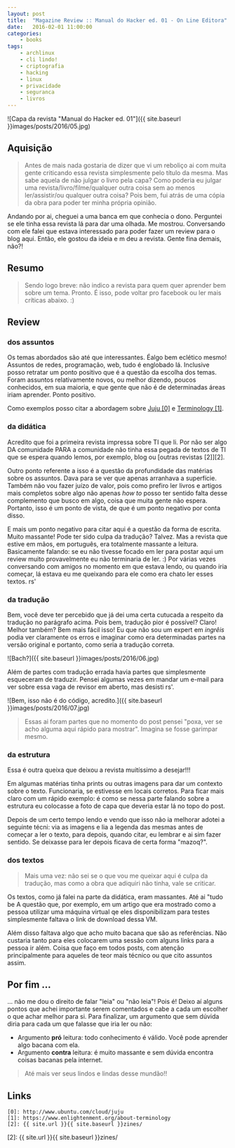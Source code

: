 ```yaml
---
layout: post
title:  "Magazine Review :: Manual do Hacker ed. 01 - On Line Editora"
date:   2016-02-01 11:00:00
categories:
    - books
tags:
    - archlinux
    - cli lindo!
    - criptografia
    - hacking
    - linux
    - privacidade
    - seguranca
    - livros
---
```


![Capa da revista "Manual do Hacker ed. 01"]({{ site.baseurl }}images/posts/2016/05.jpg)

## Aquisição

> Antes de mais nada gostaria de dizer que vi um reboliço ai com muita gente criticando essa revista simplesmente pelo título da mesma. Mas sabe aquela de não julgar o livro pela capa? Como poderia eu julgar uma revista/livro/filme/qualquer outra coisa sem ao menos ler/assistir/ou qualquer outra coisa? Pois bem, fui atrás de uma cópia da obra para poder ter minha própria opinião.

Andando por ai, cheguei a uma banca em que conhecia o dono. Perguntei se ele tinha essa revista lá para dar uma olhada. Me mostrou. Conversando com ele falei que estava interessado para poder fazer um review para o blog aqui. Então, ele gostou da ideia e m deu a revista. Gente fina demais, não?!

## Resumo

> Sendo logo breve: não indico a revista para quem quer aprender bem sobre um tema. Pronto. É isso, pode voltar pro facebook ou ler mais críticas abaixo. :)

## Review

### dos assuntos

Os temas abordados são até que interessantes. Éalgo bem eclético mesmo! Assuntos de redes, programação, web, tudo é englobado lá. Inclusive posso retratar um ponto positivo que é a questão da escolha dos temas. Foram assuntos relativamente novos, ou melhor dizendo, poucos conhecidos, em sua maioria, e que gente que não é de determinadas áreas iriam aprender. Ponto positivo.

Como exemplos posso citar a abordagem sobre [Juju \[0\]][0] e [Terminology \[1\]][1].

### da didática

Acredito que foi a primeira revista impressa sobre TI que li. Por não ser algo DA comunidade PARA a comunidade não tinha essa pegada de textos de TI que se espera quando lemos, por exemplo, blog ou [outras revistas \[2\]][2].

Outro ponto referente a isso é a questão da profundidade das matérias sobre os assuntos. Dava para se ver que apenas arranhava a superfície. Também não vou fazer juízo de valor, pois como prefiro ler livros e artigos mais completos sobre algo não apenas *how to* posso ter sentido falta desse complemento que busco em algo, coisa que muita gente não espera. Portanto, isso é um ponto de vista, de que é um ponto negativo por conta disso.

E mais um ponto negativo para citar aqui é a questão da forma de escrita. Muito massante! Pode ter sido culpa da tradução? Talvez. Mas a revista que estive em mãos, em português, era totalmente massante a leitura. Basicamente falando: se eu não tivesse focado em ler para postar aqui um review muito provavelmente eu não terminaria de ler. :) Por várias vezes conversando com amigos no momento em que estava lendo, ou quando iria começar, lá estava eu me queixando para ele como era chato ler esses textos. rs'

### da tradução

Bem, você deve ter percebido que já dei uma certa cutucada a respeito da tradução no parágrafo acima. Pois bem, tradução pior é possível? Claro! Melhor também? Bem mais fácil isso! Eu que não sou um expert em *ingrêis* podia ver claramente os erros e imaginar como era determinadas partes na versão original e portanto, como seria a tradução correta. 

![Bach?]({{ site.baseurl }}images/posts/2016/06.jpg)

Além de partes com tradução errada havia partes que simplesmente esqueceram de traduzir. Pensei algumas vezes em mandar um e-mail para ver sobre essa vaga de revisor em aberto, mas desisti rs'.

![Bem, isso não é do código, acredito.]({{ site.baseurl }}images/posts/2016/07.jpg)

> Essas ai foram partes que no momento do post pensei "poxa, ver se acho alguma aqui rápido para mostrar". Imagina se fosse garimpar mesmo.

### da estrutura

Essa é outra queixa que deixou a revista muitíssimo a desejar!!! 

Em algumas matérias tinha prints ou outras imagens para dar um contexto sobre o texto. Funcionaria, se estivesse em locais corretos. Para ficar mais claro com um rápido exemplo: é como se nessa parte falando sobre a estrutura eu colocasse a foto de capa que deveria estar lá no topo do post.

Depois de um certo tempo lendo e vendo que isso não ia melhorar adotei a seguinte técni: via as imagens e lia a legenda das mesmas antes de começar a ler o texto, para depois, quando citar, eu lembrar e ai sim fazer sentido. Se deixasse para ler depois ficava de certa forma "mazoq?".

### dos textos

> Mais uma vez: não sei se o que vou me queixar aqui é culpa da tradução, mas como a obra que adiquiri não tinha, vale se criticar.

Os textos, como já falei na parte da didática, eram massantes. Até ai "tudo be A questão que, por exemplo, em um artigo que era mostrado como a pessoa utilizar uma máquina virtual qe eles disponibilizam para testes simplesmente faltava o link de download dessa VM.

Além disso faltava algo que acho muito bacana que são as referências. Não custaria tanto para eles colocarem uma sessão com alguns links para a pessoa ir além. Coisa que faço em todos posts, com atenção principalmente para aqueles de teor mais técnico ou que cito assuntos assim.

## Por fim ...

... não me dou o direito de falar "leia" ou "não leia"! Pois é! Deixo aí alguns pontos que achei importante serem comentados e cabe a cada um escolher o que achar melhor para si. Para finalizar, um argumento que sem dúvida diria para cada um que falasse que iria ler ou não:

* Argumento **pró** leitura: todo conhecimento é válido. Você pode aprender algo bacana com ela.
* Argumento **contra** leitura: é muito massante e sem dúvida encontra coisas bacanas pela internet.

> Até mais ver seus lindos e lindas desse mundão!!

## Links

~~~
[0]: http://www.ubuntu.com/cloud/juju
[1]: https://www.enlightenment.org/about-terminology
[2]: {{ site.url }}{{ site.baseurl }}zines/
~~~

[0]: http://www.ubuntu.com/cloud/juju
[1]: https://www.enlightenment.org/about-terminology
[2]: {{ site.url }}{{ site.baseurl }}zines/
